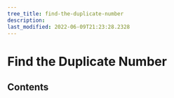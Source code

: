 ```yaml
---
tree_title: find-the-duplicate-number
description: 
last_modified: 2022-06-09T21:23:28.2328
---
```


# Find the Duplicate Number

## Contents
